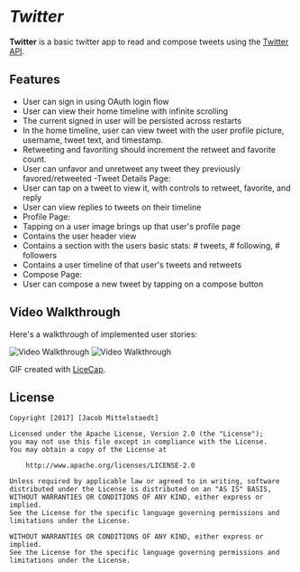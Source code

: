 # *Twitter*

**Twitter** is a basic twitter app to read and compose tweets using the [Twitter API](https://apps.twitter.com/).

## Features

- User can sign in using OAuth login flow
- User can view their home timeline with infinite scrolling
- The current signed in user will be persisted across restarts
- In the home timeline, user can view tweet with the user profile picture, username, tweet text, and timestamp.
- Retweeting and favoriting should increment the retweet and favorite count.
- User can unfavor and unretweet any tweet they previously favored/retweeted
-Tweet Details Page:
- User can tap on a tweet to view it, with controls to retweet, favorite, and reply
- User can view replies to tweets on their timeline
- Profile Page:
- Tapping on a user image brings up that user's profile page
- Contains the user header view
- Contains a section with the users basic stats: # tweets, # following, # followers
- Contains a user timeline of that user's tweets and retweets
- Compose Page: 
- User can compose a new tweet by tapping on a compose button

## Video Walkthrough 

Here's a walkthrough of implemented user stories:

<img src='https://i.imgur.com/lZIa5TM.gif' title='Video Walkthrough' width='' alt='Video Walkthrough' />    <img src='https://i.imgur.com/zdvAnXT.gif' title='Video Walkthrough' width='' alt='Video Walkthrough' />

GIF created with [LiceCap](http://www.cockos.com/licecap/).


## License

    Copyright [2017] [Jacob Mittelstaedt]

    Licensed under the Apache License, Version 2.0 (the "License");
    you may not use this file except in compliance with the License.
    You may obtain a copy of the License at

        http://www.apache.org/licenses/LICENSE-2.0

    Unless required by applicable law or agreed to in writing, software
    distributed under the License is distributed on an "AS IS" BASIS,
    WITHOUT WARRANTIES OR CONDITIONS OF ANY KIND, either express or implied.
    See the License for the specific language governing permissions and
    limitations under the License.

    WITHOUT WARRANTIES OR CONDITIONS OF ANY KIND, either express or implied.
    See the License for the specific language governing permissions and
    limitations under the License.
